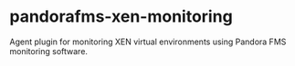 pandorafms-xen-monitoring
=========================

Agent plugin for monitoring XEN virtual environments using Pandora FMS monitoring software.
